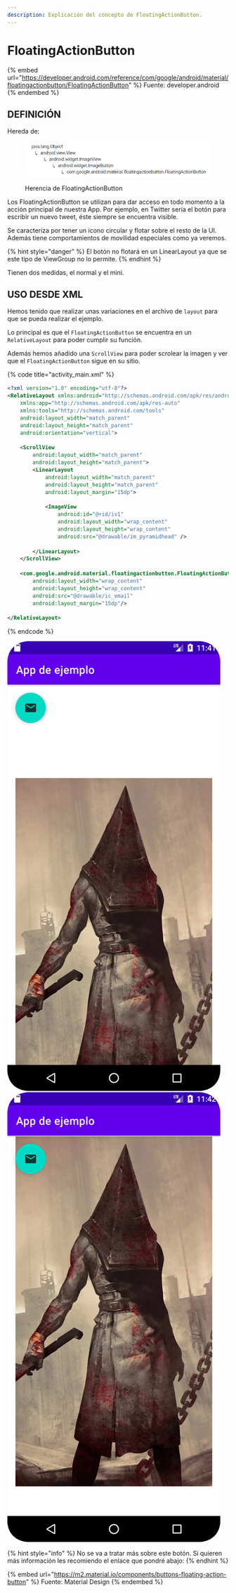 ```yaml
---
description: Explicación del concepto de FloatingActionButton.
---
```


# FloatingActionButton

{% embed url="https://developer.android.com/reference/com/google/android/material/floatingactionbutton/FloatingActionButton" %}
Fuente: developer.android
{% endembed %}

## DEFINICIÓN

Hereda de:

<figure><img src="../../../../.gitbook/assets/herencia_floatingactionbutton.png" alt=""><figcaption><p>Herencia de FloatingActionButton</p></figcaption></figure>

Los FloatingActionButton se utilizan para dar acceso en todo momento a la acción principal de nuestra App. Por ejemplo, en Twitter sería el botón para escribir un nuevo tweet, éste siempre se encuentra visible.

Se caracteríza por tener un icono circular y flotar sobre el resto de la UI. Además tiene comportamientos de movilidad especiales como ya veremos.

{% hint style="danger" %}
El botón no flotará en un LinearLayout ya que se este tipo de ViewGroup no lo permite.
{% endhint %}

Tienen dos medidas, el normal y el mini.

## USO DESDE XML

Hemos tenido que realizar unas variaciones en el archivo de `layout` para que se pueda realizar el ejemplo.

Lo principal es que el `FloatingActionButton` se encuentra en un `RelativeLayout` para poder cumplir su función.

Además hemos añadido una `ScrollView` para poder scrolear la imagen y ver que el `FloatingActionButton` sigue en su sitio.

{% code title="activity_main.xml" %}
```xml
<?xml version="1.0" encoding="utf-8"?>
<RelativeLayout xmlns:android="http://schemas.android.com/apk/res/android"
    xmlns:app="http://schemas.android.com/apk/res-auto"
    xmlns:tools="http://schemas.android.com/tools"
    android:layout_width="match_parent"
    android:layout_height="match_parent"
    android:orientation="vertical">

    <ScrollView
        android:layout_width="match_parent"
        android:layout_height="match_parent">
        <LinearLayout
            android:layout_width="match_parent"
            android:layout_height="match_parent"
            android:layout_margin="15dp">

            <ImageView
                android:id="@+id/iv1"
                android:layout_width="wrap_content"
                android:layout_height="wrap_content"
                android:src="@drawable/im_pyramidhead" />

        </LinearLayout>
    </ScrollView>

    <com.google.android.material.floatingactionbutton.FloatingActionButton
        android:layout_width="wrap_content"
        android:layout_height="wrap_content"
        android:src="@drawable/ic_email"
        android:layout_margin="15dp"/>

</RelativeLayout>
```
{% endcode %}

![](<../../../../.gitbook/assets/image (75).png>)                               ![](<../../../../.gitbook/assets/image (106).png>)

{% hint style="info" %}
No se va a tratar más sobre este botón. Si quieren más información les recomiendo el enlace que pondré abajo:
{% endhint %}

{% embed url="https://m2.material.io/components/buttons-floating-action-button" %}
Fuente: Material Design
{% endembed %}
